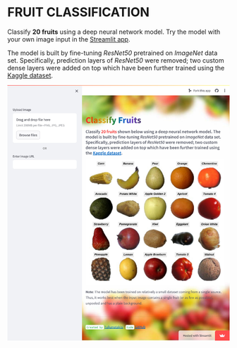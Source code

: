 # FRUIT CLASSIFICATION

Classify **20 fruits** using a deep neural network model. Try the model with your own image input in the [Streamlit app](https://fruit-classification-atakisihakan.streamlit.app/).

The model is built by fine-tuning *ResNet50* pretrained on *ImageNet* data set. Specifically, prediction layers of *ResNet50* were removed; two custom dense layers were added on top which have been further trained using the [Kaggle dataset](https://www.kaggle.com/datasets/moltean/fruits/data).

![](Figures/streamlit_screenshot.jpeg)